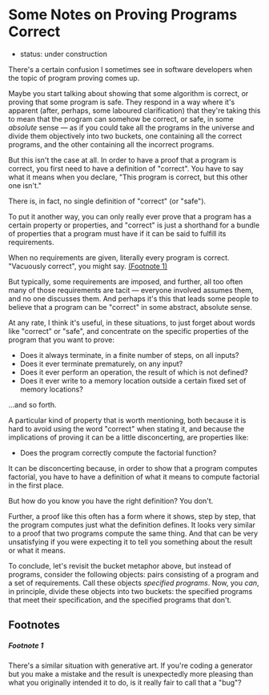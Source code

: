 Some Notes on Proving Programs Correct
======================================

*   status: under construction

There's a certain confusion I sometimes see in software
developers when the topic of program proving comes up.

Maybe you start talking about showing that some algorithm
is correct, or proving that some program is safe.  They
respond in a way where it's apparent (after, perhaps,
some laboured clarification) that they're taking this to
mean that the program can somehow be correct, or safe, in
some _absolute_ sense — as if you could take all the
programs in the universe and divide them objectively into
two buckets, one containing all the correct programs, and
the other containing all the incorrect programs.

But this isn't the case at all.  In order to have a proof
that a program is correct, you first need to have a
definition of "correct".  You have to say what it means when you
declare, "This program is correct, but this other one isn't."

There is, in fact, no single definition of "correct"
(or "safe").

To put it another way, you can only really ever prove that a
program has a certain property or properties, and "correct"
is just a shorthand for a bundle of properties that a program
must have if it can be said to fulfill its requirements.

When no requirements are given, literally every program
is correct.  "Vacuously correct", you might say.
[(Footnote 1)](#footnote-1)

But typically, some requirements are imposed, and further,
all too often many of those requirements are tacit — everyone
involved assumes them, and no one discusses them.  And perhaps
it's this that leads some people to believe that a program can be
"correct" in some abstract, absolute sense.

At any rate, I think it's useful, in these situations,
to just forget about words like "correct" or "safe",
and concentrate on the specific properties of the program
that you want to prove:

*   Does it always terminate, in a finite number of steps,
    on all inputs?
*   Does it ever terminate prematurely, on any input?
*   Does it ever perform an operation, the result of which
    is not defined?
*   Does it ever write to a memory location outside a
    certain fixed set of memory locations?

...and so forth.

A particular kind of property that is worth mentioning, both because
it is hard to avoid using the word "correct" when stating it, and
because the implications of proving it can be a little disconcerting,
are properties like:

*   Does the program correctly compute the factorial function?

It can be disconcerting because, in order to show
that a program computes factorial, you have to have a
definition of what it means to compute factorial in the
first place.

But how do you know you have the right definition?  You don't.

Further, a proof like this often has a form where it shows,
step by step, that the program computes just what the definition
defines.  It looks very similar to a proof that two programs
compute the same thing.  And that can be very unsatisfying
if you were expecting it to tell you something about the
result or what it means.

To conclude, let's revisit the bucket metaphor above, but
instead of programs, consider the following objects: pairs
consisting of a program and a set of requirements.  Call these
objects _specified programs_.  Now, you _can_, in principle, divide
these objects into two buckets: the specified programs that meet
their specification, and the specified programs that don't.

Footnotes
---------

##### Footnote 1

There's a similar situation with generative art.  If you're coding
a generator but you make a mistake and the result is unexpectedly
more pleasing than what you originally intended it to do, is it
really fair to call that a "bug"?
